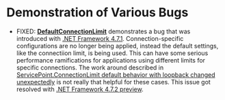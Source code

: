 # Demonstration of Various Bugs

* FIXED: **[DefaultConnectionLimit](DefaultConnectionLimit/DefaultConnectionLimit/DefaultConnectionLimit.cs)** demonstrates a bug that was introduced with [.NET Framework 4.7.1](https://github.com/Microsoft/dotnet/blob/master/releases/net471/dotnet471-changes.md). Connection-specific configurations are no longer being applied, instead the default settings, like the connectiion limit, is being used. This can have some serious performance ramifications for applications using different limits for specific connections. The work around described in [ServicePoint.ConnectionLimit default behavior with loopback changed unexpectedly](https://github.com/Microsoft/dotnet/blob/master/releases/net471/KnownIssues/534719-Networking%20ServicePoint.ConnectionLimit%20default%20behavior%20with%20loopback%20changed%20unexpectedly.md) is not really that helpful for these cases.
This issue got resolved with [.NET Framework 4.7.2 preview](https://blogs.msdn.microsoft.com/dotnet/2018/02/05/announcing-net-framework-4-7-2-early-access-build-3052/).